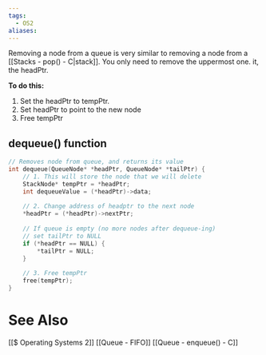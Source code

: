 ```yaml
---
tags:
  - OS2
aliases:
---
```


Removing a node from a queue is very similar to removing a node from a [[Stacks - pop() - C|stack]]. You only need to remove the uppermost one. it, the headPtr.

**To do this:**
1. Set the headPtr to tempPtr.
2. Set headPtr to point to the new node 
3. Free tempPtr

## dequeue() function
```c showlinenumbers {3-5, 7-8, 16-17}
// Removes node from queue, and returns its value
int dequeue(QueueNode* *headPtr, QueueNode* *tailPtr) {
	// 1. This will store the node that we will delete
	StackNode* tempPtr = *headPtr;
	int dequeueValue = (*headPtr)->data;
	
	// 2. Change address of headptr to the next node
	*headPtr = (*headPtr)->nextPtr;
	
	// If queue is empty (no more nodes after dequeue-ing)
	// set tailPtr to NULL
	if (*headPtr == NULL) {
		*tailPtr = NULL;
	}
	
	// 3. Free tempPtr
	free(tempPtr);
}
```

# See Also
[[$ Operating Systems 2]]
[[Queue - FIFO]]
[[Queue - enqueue() - C]]